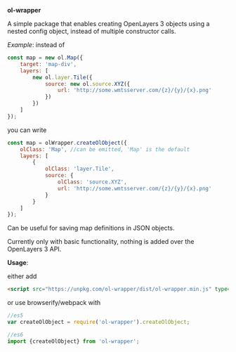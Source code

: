 **ol-wrapper**

A simple package that enables creating OpenLayers 3 objects using a nested config object, instead of multiple constructor calls.

_Example_:
instead of

```javascript
const map = new ol.Map({
    target: 'map-div',
    layers: [
        new ol.layer.Tile({
            source: new ol.source.XYZ({
                url: 'http://some.wmtsserver.com/{z}/{y}/{x}.png'
            })
        })
    ]
});
```

you can write
```javascript
const map = olWrapper.createOlObject({
    olClass: 'Map', //can be emitted, 'Map' is the default
    layers: [
        {
            olClass: 'layer.Tile',
            source: {
                olClass: 'source.XYZ',
                url: 'http://some.wmtsserver.com/{z}/{y}/{x}.png'
            }
        }
    ]
});
```

Can be useful for saving map definitions in JSON objects.

Currently only with basic functionality, nothing is added over the OpenLayers 3 API.

**Usage**:

either add
```html
<script src="https://unpkg.com/ol-wrapper/dist/ol-wrapper.min.js" type="text/javascript"></script>
```
or use browserify/webpack with
```javascript
//es5
var createOlObject = require('ol-wrapper').createOlObject;

//es6
import {createOlObject} from 'ol-wrapper';
```